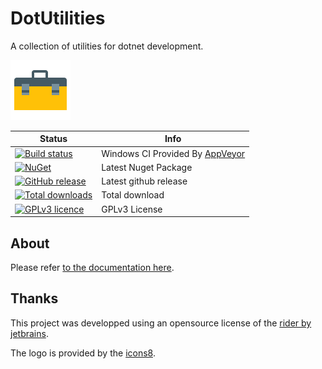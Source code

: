 # DotUtilities

A collection of utilities for dotnet development.

[![logo](docs/images/logo.png)](https://jcaillon.github.io/DotUtilities/)

Status | Info
------ | --------
[![Build status](https://ci.appveyor.com/api/projects/status/nnxt2i0fbi3v67v5/branch/master?svg=true)](https://ci.appveyor.com/project/jcaillon/DotUtilities) | Windows CI Provided By [AppVeyor][]
[![NuGet](https://img.shields.io/nuget/v/Noyacode.DotUtilities.svg)](https://www.nuget.org/packages/Noyacode.DotUtilities/) | Latest Nuget Package
[![GitHub release](https://img.shields.io/github/release/jcaillon/DotUtilities.svg)](https://github.com/jcaillon/DotUtilities/releases/latest) | Latest github release
[![Total downloads](https://img.shields.io/github/downloads/jcaillon/DotUtilities/total.svg)](https://github.com/jcaillon/DotUtilities/releases) | Total download
[![GPLv3 licence](https://img.shields.io/badge/License-GPLv3-74A5C2.svg)](https://github.com/jcaillon/DotUtilities/blob/master/LICENSE) | GPLv3 License

[AppVeyor]:http://www.appveyor.com/

## About

Please refer [to the documentation here](https://jcaillon.github.io/DotUtilities/).

## Thanks

This project was developped using an opensource license of the [rider by jetbrains](https://www.jetbrains.com/).

The logo is provided by the [icons8](https://icons8.com/).